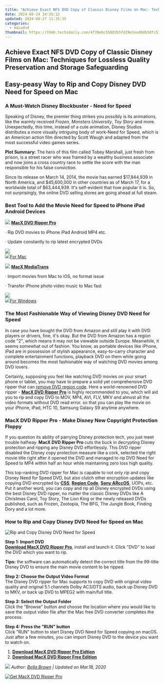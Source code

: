 ```yaml
---
title: "Achieve Exact NFS DVD Copy of Classic Disney Films on Mac: Techniques for Lossless Quality Preservation and Storage Safeguarding"
date: 2024-08-24 14:35:12
updated: 2024-08-27 11:35:35
categories:
  - macxdvd
thumbnail: https://thmb.techidaily.com/4f39ebc55802b5fd29e1ead6db3dfc5174731a378a897f2615b5059637faad66.png
---
```


## Achieve Exact NFS DVD Copy of Classic Disney Films on Mac: Techniques for Lossless Quality Preservation and Storage Safeguarding

## Easy-peasy Way to Rip and Copy Disney DVD Need for Speed on Mac

### A Must-Watch Disney Blockbuster - Need for Speed

Speaking of Disney, the premier thing strikes you possibly is its animations, like the warmly received _Frozen_, _Monsters University_, _Toy Story_ and more. Unexpectedly, this time, instead of a cute animation, Disney Studios distributes a more visually intriguing body of work-Need for Speed, which is an American action film directed by Scott Waugh and adapted from the most successful video games series.

 **Plot Summary:** The hero of this film called Tobey Marshall, just fresh from prison, is a street racer who was framed by a wealthy business associate and now joins a cross country race to settle the score with the man responsible for his false conviction. 

Since its release on March 14, 2014, the movie has earned $17,844,939 in North America, and $45,600,000 in other countries as of March 17, for a worldwide total of $63,444,939\. It's self-evident that how popular it is. So, not surprisingly, the online DVD selling stores are going ahead at full steam. 

### Best Tool to Add the Movie Need for Speed to iPhone iPad Android Devices

![](https://www.macxdvd.com/mac-dvd-video-converter-how-to/article-image/drp-1.png) **[MacX DVD Ripper Pro](https://tools.techidaily.com/macxdvd/products/)**

· Rip DVD movies to iPhone iPad Android MP4 etc.

· Update constantly to rip latest encrypted DVDs

[![](https://www.macxdvd.com/mac-dvd-video-converter-how-to/article-image/windows-download.png)](https://tools.techidaily.com/macxdvd/products/)  
![](https://www.macxdvd.com/mac-dvd-video-converter-how-to/article-image/mac-download-1.png)[For Mac](https://tools.techidaily.com/macxdvd/products/) 

![](https://www.macxdvd.com/mac-dvd-video-converter-how-to/article-image/mt-1.png) **[MacX MediaTrans](https://tools.techidaily.com/macxdvd/products/)**

· Import movies from Mac to iOS, no format issue

· Transfer iPhone photo video music to Mac fast

[![](https://www.macxdvd.com/mac-dvd-video-converter-how-to/article-image/mac-download.png)](https://tools.techidaily.com/macxdvd/products/)  
![](https://www.macxdvd.com/mac-dvd-video-converter-how-to/article-image/windows-download-1.png)[For Windows](https://tools.techidaily.com/winxdvd/products/) 

### The Most Fashionable Way of Viewing Disney DVD Need for Speed 

In case you have bought the DVD from Amazon and still play it with DVD players or drivers, fine, it's okay. But the DVD from Amazon has a region code "2", which means it may not be viewable outside Europe. Meanwhile, it seems somewhat out of fashion. You know, as portable devices like iPhone, iPad are in possession of stylish appearance, easy-to-carry character and complete entertainment functions, playback DVD on them while going around becomes the most fashionable way of watching DVD movies among DVD lovers.

Certainly, supposing you feel like watching DVD movies on your smart phone or tablet, you may have to prepare a solid yet comprehensive DVD ripper that can [remove DVD region code](https://tools.techidaily.com/macxdvd/products/). Here a world-renowned DVD ripper - **[MacX DVD Ripper Pro](https://tools.techidaily.com/macxdvd/products/)** is highly recommended to you, which will aid you to rip and copy DVD to MOV, MP4, AVI, FLV, MKV and almost all the video formats without DVD read error. so that you can play the movie on your iPhone, iPad, HTC 10, Samsung Galaxy S9 anytime anywhere. 

### MacX DVD Ripper Pro - Make Disney New Copyright Protection Floppy

If you question its ability of parrying Disney protection tech, you just meet trouble halfway. **MacX DVD Ripper Pro**  cuts the buck in decrypting Disney protection and ripping any Disney DVD effortlessly. This DVD ripper disabled the Disney copy protection measure like a cork, selected the right movie title right after it opened the DVD and managed to rip DVD Need for Speed to MP4 within half an hour while maintaining zero loss high quality.

This top-ranking DVD ripper for Mac is capable to not only rip and copy Disney Need for Speed DVD, but also clutch other encryption updates like copying DVD encrypted by **[CSS](https://tools.techidaily.com/macxdvd/products/)**, **[Region Code](https://tools.techidaily.com/macxdvd/products/)**, **[Sony ARccOS](https://tools.techidaily.com/macxdvd/products/)**, UOPs, etc. Put it another word, you can copy and rip all Disney encrypted DVDs using the best Disney DVD ripper, no matter the classic Disney DVDs like A Christmas Carol, Toy Story, The Lion King or the newly released DVDs published, such as Frozen, Zootopia, The BFG, The Jungle Book, Finding Dory and a lot more. 

### How to Rip and Copy Disney DVD Need for Speed on Mac

![Rip and Copy Disney DVD Need for Speed](https://www.macxdvd.com/mac-dvd-video-converter-how-to/article-image/zxh-mdrp-091801.png)

**Step 1: Import DVD**  
**[Download MacX DVD Ripper Pro](https://tools.techidaily.com/macxdvd/products/)**, install and launch it. Click "DVD" to load the DVD which you want to rip.

**Tips:** the software can automatically detect the correct title from the 99-title Disney DVD to ensure the main movie content to be ripped.

**Step 2: Choose the Output Video Format**  
 The Disney DVD ripper for Mac supports to copy DVD with original video quality and original 5.1 channels Dolby AC3/DTS audio, back up Disney DVD to MKV, or back up DVD to MPEG2 with main/full title. 

**Step 3: Select the Output Folder**  
 Click the "Browse" button and choose the location where you would like to save the output video file after the Mac free DVD converter completes the process.

**Step 4: Press the "RUN" button**  
 Click "RUN" button to start Disney DVD Need for Speed copying on macOS. Just after a few minutes, you can import Disney DVD to the device you want to watch on.

1. **[Download MacX DVD Ripper Pro Eidtion](https://tools.techidaily.com/macxdvd/products/)**
2. **[Download MacX DVD Ripper Free Edition](https://tools.techidaily.com/macxdvd/products/)**

_![](https://www.macxdvd.com/mac-dvd-video-converter-how-to/../image-style/article-seo/icon1.png) Author: [Bella Brown](https://www.linkedin.com/in/bella-brown-920145104/) | Updated on Mar.18, 2020_

[![Get MacX DVD Ripper Pro](https://www.macxdvd.com/mac-dvd-video-converter-how-to/../adv/mdrp-banner-r.jpg)](https://tools.techidaily.com/macxdvd/products/)

<ins class="adsbygoogle"
     style="display:block"
     data-ad-format="autorelaxed"
     data-ad-client="ca-pub-7571918770474297"
     data-ad-slot="1223367746"></ins>



<ins class="adsbygoogle"
     style="display:block"
     data-ad-client="ca-pub-7571918770474297"
     data-ad-slot="8358498916"
     data-ad-format="auto"
     data-full-width-responsive="true"></ins>
